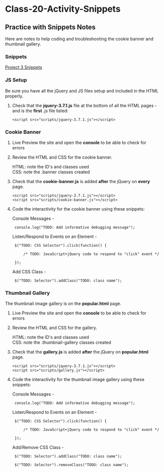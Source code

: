 # Class-20-Activity-Snippets

## Practice with Snippets Notes

Here are notes to help coding and troubleshooting the cookie banner and thumbnail gallery. 

### Snippets

[Project 3 Snippets](https://pages.github.coecis.cornell.edu/info1300-2024sp/info1300-2024sp-documents/assignments/project3/p3-interactivity-snippets.html)

### JS Setup

Be sure you have all the jQuery and JS files setup and included in the HTML properly.

1.  Check that the **jquery-3.7.1.js** file at the bottom of all the HTML pages - and is the **first** .js file listed:
   
     `<script src="scripts/jquery-3.7.1.js"></script>`

### Cookie Banner

1. Live Preview the site and open the **console** to be able to check for errors
   
2. Review the HTML and CSS for the cookie banner.
   
   HTML:  note the ID's and classes used<br>
   CSS:  note the .banner classes created

3. Check that the **cookie-banner.js** is added **after** the jQuery on **every** page.

     `<script src="scripts/jquery-3.7.1.js"></script>`<br>
     `<script src="scripts/cookie-banner.js"></script>`


4. Code the interactivity for the cookie banner using these snippets:

    Console Messages - 

        console.log("TODO: Add informative debugging message");

    Listen/Respond to Events on an Element - 

        $("TODO: CSS Selector").click(function() {
        
            /* TODO: JavaScript+jQuery code to respond to "click" event */
        
        });

    Add CSS Class - 

        $("TODO: Selector").addClass("TODO: class name");



### Thumbnail Gallery

The thumbnail image gallery is on the **popular.html** page.

1. Live Preview the site and open the **console** to be able to check for errors
   
2. Review the HTML and CSS for the gallery.
   
   HTML:  note the ID's and classes used<br>
   CSS:  note the .thumbnail-gallery classes created

3. Check that the **gallery.js** is added **after** the jQuery on **popular.html** page.

     `<script src="scripts/jquery-3.7.1.js"></script>`<br>
     `<script src="scripts/gallery.js"></script>`

4. Code the interactivity for the thumbnail image gallery using these snippets:

    Console Messages - 

        console.log("TODO: Add informative debugging message");

    Listen/Respond to Events on an Element - 

        $("TODO: CSS Selector").click(function() {
        
            /* TODO: JavaScript+jQuery code to respond to "click" event */
        
        });

    Add/Remove CSS Class - 

        $("TODO: Selector").addClass("TODO: class name");

        $("TODO: Selector").removeClass("TODO: class name");

